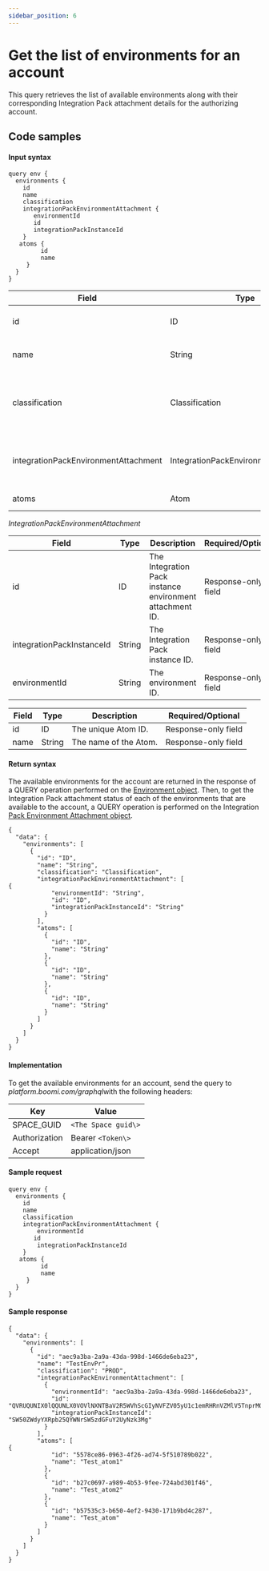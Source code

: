 ```yaml
---
sidebar_position: 6
---
```

# Get the list of environments for an account 

<head>
  <meta name="guidename" content="Spaces"/>
  <meta name="context" content="GUID-88017155-ef4a-40b8-a6f6-7907671e0f85"/>
</head>


This query retrieves the list of available environments along with their corresponding Integration Pack attachment details for the authorizing account.

## Code samples 

#### Input syntax

``` {#codeblock_lcm_dzh_1yb}
query env {
  environments {
    id
    name
    classification
    integrationPackEnvironmentAttachment {
       environmentId
       id
       integrationPackInstanceId
    }
   atoms {
         id
         name
     }
  }
}

```

| Field          | Type           | Description       | Required/Optional   |
| ----------------- | --------- | ----------- | ------------------- |
| id   | ID | The environment ID | Response-only field |
| name                              | String                             | The environment name                | Response-only field |
| classification                    | Classification                     | The classification of the environment. Input value - PROD|TEST | Response-only field |
| integrationPackEnvironmentAttachment | IntegrationPackEnvironmentAttachment | The Integration Pack attachment data | Response-only field |
| atoms                             | Atom                               | The atoms data.                     | Response-only field |




*IntegrationPackEnvironmentAttachment*

| Field                      | Type   | Description                                                  | Required/Optional |
|----------------------------|--------|--------------------------------------------------------------|-------------------|
| id                         | ID     | The Integration Pack instance environment attachment ID.     | Response-only field |
| integrationPackInstanceId  | String | The Integration Pack instance ID.                            | Response-only field |
| environmentId              | String | The environment ID.                                          | Response-only field |


| Field | Type   | Description         | Required/Optional |
|-------|--------|---------------------|-------------------|
| id    | ID     | The unique Atom ID. | Response-only field  |
| name  | String | The name of the Atom.| Response-only field  |


#### Return syntax

The available environments for the account are returned in the response of a QUERY operation performed on the [Environment object](https://developer.boomi.com/api/platformapi#tag/Environment). Then, to get the Integration Pack attachment status of each of the environments that are available to the account, a QUERY operation is performed on the Integration [Pack Environment Attachment object](https://developer.boomi.com/api/platformapi#tag/IntegrationPackEnvironmentAttachment).

``` {#codeblock_hnr_yzh_1yb}
{
  "data": {
    "environments": [
      {
        "id": "ID",
        "name": "String",
        "classification": "Classification",
        "integrationPackEnvironmentAttachment": [
{
            "environmentId": "String",
            "id": "ID",
            "integrationPackInstanceId": "String"
          }
        ],
        "atoms": [
          {
            "id": "ID",
            "name": "String"
          },
          {
            "id": "ID",
            "name": "String"
          },
          {
            "id": "ID",
            "name": "String"
          }
        ]
      }
    ]
  }
}

```

#### Implementation

To get the available environments for an account, send the query to *platform.boomi.com/graphql*with the following headers:

|Key|Value|
|---|-----|
|SPACE\_GUID|`<The Space guid\>`|
|Authorization|Bearer `<Token\>`|
|Accept|application/json|

#### Sample request

``` {#codeblock_yyd_d13_1yb}
query env {
  environments {
    id
    name
    classification
    integrationPackEnvironmentAttachment {
        environmentId
       id
        integrationPackInstanceId
    }
   atoms {
         id
         name
     }
  }
}

```

#### Sample response

``` {#codeblock_unp_213_1yb}
{
  "data": {
    "environments": [
      {
        "id": "aec9a3ba-2a9a-43da-998d-1466de6eba23",
        "name": "TestEnvPr",
        "classification": "PROD",
        "integrationPackEnvironmentAttachment": [
          {
            "environmentId": "aec9a3ba-2a9a-43da-998d-1466de6eba23",
            "id": "QVRUQUNIX0lQQUNLX0VOVlNXNTBaV2R5WVhScGIyNVFZV05yU1c1emRHRnVZMlV5TnprM01nOmFlYzlhM2JhLTJhOWEtNDNkYS05OThkLTE0NjZkZTZlYmEyMw",
            "integrationPackInstanceId": "SW50ZWdyYXRpb25QYWNrSW5zdGFuY2UyNzk3Mg"
          }
        ],
        "atoms": [
{
            "id": "5578ce86-0963-4f26-ad74-5f510789b022",
            "name": "Test_atom1"
          },
          {
            "id": "b27c0697-a989-4b53-9fee-724abd301f46",
            "name": "Test_atom2"
          },
          {
            "id": "b57535c3-b650-4ef2-9430-171b9bd4c287",
            "name": "Test_atom"
          }
        ]
      }
    ]
  }
}
  

```